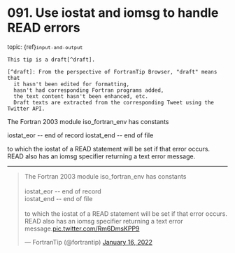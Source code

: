 # <span class='text-muted'>091.</span> Use iostat and iomsg to handle READ errors

<span style='font-size: small;' class='text-muted'>topic: {ref}`input-and-output`</span>

```{note}
This tip is a draft[^draft].

[^draft]: From the perspective of FortranTip Browser, "draft" means that
  it hasn't been edited for formatting,
  hasn't had corresponding Fortran programs added,
  the text content hasn't been enhanced, etc.
  Draft texts are extracted from the corresponding Tweet using the Twitter API.
```

The Fortran 2003 module iso_fortran_env has constants 

iostat_eor -- end of record
iostat_end -- end of file

to which the iostat of a READ statement will be set if that error occurs. READ also has an iomsg specifier returning a text error message.


---

<blockquote class="twitter-tweet"><p lang="en" dir="ltr">The Fortran 2003 module iso_fortran_env has constants <br><br>iostat_eor -- end of record<br>iostat_end -- end of file<br><br>to which the iostat of a READ statement will be set if that error occurs. READ also has an iomsg specifier returning a text error message.<a href="https://t.co/Rm6DmsKPP9">pic.twitter.com/Rm6DmsKPP9</a></p>&mdash; FortranTip (@fortrantip) <a href="https://twitter.com/fortrantip/status/1482687630877892608?ref_src=twsrc%5Etfw">January 16, 2022</a></blockquote><script async src="https://platform.twitter.com/widgets.js" charset="utf-8"></script>